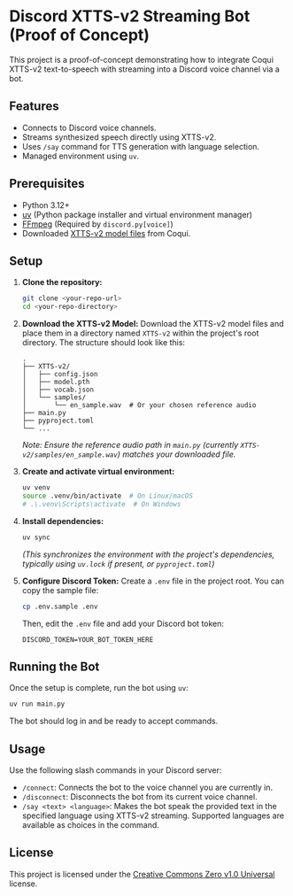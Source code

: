 # Discord XTTS-v2 Streaming Bot (Proof of Concept)

This project is a proof-of-concept demonstrating how to integrate Coqui XTTS-v2 text-to-speech with streaming into a Discord voice channel via a bot.

## Features

*   Connects to Discord voice channels.
*   Streams synthesized speech directly using XTTS-v2.
*   Uses `/say` command for TTS generation with language selection.
*   Managed environment using `uv`.

## Prerequisites

*   Python 3.12+
*   [uv](https://github.com/astral-sh/uv) (Python package installer and virtual environment manager)
*   [FFmpeg](https://ffmpeg.org/download.html) (Required by `discord.py[voice]`)
*   Downloaded [XTTS-v2 model files](https://coqui.ai/blog/tts/xtts_v2_release) from Coqui.

## Setup

1.  **Clone the repository:**
    ```bash
    git clone <your-repo-url>
    cd <your-repo-directory>
    ```

2.  **Download the XTTS-v2 Model:**
    Download the XTTS-v2 model files and place them in a directory named `XTTS-v2` within the project's root directory. The structure should look like this:
    ```
    .
    ├── XTTS-v2/
    │   ├── config.json
    │   ├── model.pth
    │   ├── vocab.json
    │   └── samples/
    │       └── en_sample.wav  # Or your chosen reference audio
    ├── main.py
    ├── pyproject.toml
    └── ...
    ```
    *Note: Ensure the reference audio path in `main.py` (currently `XTTS-v2/samples/en_sample.wav`) matches your downloaded file.*

3.  **Create and activate virtual environment:**
    ```bash
    uv venv
    source .venv/bin/activate  # On Linux/macOS
    # .\.venv\Scripts\activate  # On Windows
    ```

4.  **Install dependencies:**
    ```bash
    uv sync
    ```
    *(This synchronizes the environment with the project's dependencies, typically using `uv.lock` if present, or `pyproject.toml`)*

5.  **Configure Discord Token:**
    Create a `.env` file in the project root. You can copy the sample file:
    ```bash
    cp .env.sample .env
    ```
    Then, edit the `.env` file and add your Discord bot token:
    ```env
    DISCORD_TOKEN=YOUR_BOT_TOKEN_HERE
    ```

## Running the Bot

Once the setup is complete, run the bot using `uv`:

```bash
uv run main.py
```

The bot should log in and be ready to accept commands.

## Usage

Use the following slash commands in your Discord server:

*   `/connect`: Connects the bot to the voice channel you are currently in.
*   `/disconnect`: Disconnects the bot from its current voice channel.
*   `/say <text> <language>`: Makes the bot speak the provided text in the specified language using XTTS-v2 streaming. Supported languages are available as choices in the command.

## License

This project is licensed under the [Creative Commons Zero v1.0 Universal](LICENSE) license.
